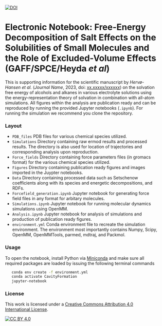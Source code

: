 [![DOI](https://zenodo.org/badge/DOI/10.5281/zenodo.8307837.svg)](https://doi.org/10.5281/zenodo.8307837)

# Electronic Notebook: Free-Energy Decomposition of Salt Effects on the Solubilities of Small Molecules and the Role of Excluded-Volume Effects (GAFF/SPCE/Heyda _et al_)

This is supporting information for the scientific manuscript by _Hervø-Hansen et al._ (_Journal Name_, 2023, doi: [xx.xxxxx/xxxxxx](https://hervoe.dk)) on the solvation free energy of alcohols and alkanes in various electrolyte solutions using the energy-representation theory of solvation in combination with all-atom simulations. All figures within the analysis are publication ready and can be reproduced by running the provided Jupyter notebooks (`.ipynb`). For running the simulation we recommend you clone the repository.

### Layout
- `PDB_files` PDB files for various chemical species utilized.
- `Simulations` Directory containing raw ermod results and processed results. The directory is also used for location of trajectories and corresponding analysis upon reproduction.
- `Force_fields` Directory containing force parameters files (in gromacs format) for the various chemical species utilized.
- `Figures` Directory containing publication ready figures and images imported in the Juypter notebooks.
- `Data` Directory containing processed data such as Setschenow coefficients along with its species and energetic decompositions, and RDFs.
- `Forcefield_generation.ipynb` Jupyter notebook for generating force field files in any format for arbitary molecules.
- `Simulations.ipynb` Jupyter notebook for running molecular dynamics simulations using OpenMM.
- `Analysis.ipynb` Jupyter notebook for analysis of simulations and production of publication ready figures.
- `environment.yml` Conda environment file to recreate the simulation environment. The environment most importantly contains Numpy, Scipy, OpenMM, OpenMMTools, parmed, mdtraj, and Packmol.

### Usage
To open the notebook, install Python via [Miniconda](https://conda.io/miniconda.html) and make sure all required packages are loaded by issuing the following terminal commands
```bash
   conda env create -f environment.yml
   conda activate CavityFormation
   jupyter-notebook
```

### License
This work is licensed under a
[Creative Commons Attribution 4.0 International License][cc-by].

[![CC BY 4.0][cc-by-image]][cc-by]

[cc-by]: http://creativecommons.org/licenses/by/4.0/
[cc-by-image]: https://i.creativecommons.org/l/by/4.0/88x31.png
[cc-by-shield]: https://img.shields.io/badge/License-CC%20BY%204.0-lightgrey.svg
